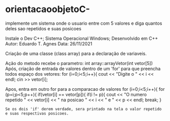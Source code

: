 # orientacaoobjetoC-
implemente um sistema onde o usuario entre com 5 valores e diga quantos deles sao repetidos e suas posicoes

Instale o Dev C++;
Sistema Operacional Windows;
Desenvolvido em C++
Autor: Eduardo T. Agnes
Data: 26/11/2021

Criação de uma classe (class array) para a declaração de variaveis.

Ação do metodo recebe o parametro:  int array::arrayVetor(int vetor[5])
Após, criação de entrada de valores dentro de um 'for' para que preencha todos espaço dos vetores:
   for (i=0;i<5;i++){
    cout << "Digite o " << i << endl;
    cin >> vetor[i];
    
Apos, entra em outro for para a comparacao de valores 
for (i=0;i<5;i++){
    for (p=i;p<5;p++){
            if(vetor[i] == vetor[p]){
            if(i != p){
    cout << "O numero repetido " << vetor[i] <<  " na posicao " << i << " e " << p << endl;
        break;
    }
    
    Se os dois 'if' derem verdade, sera printado na tela o valor repetido e suas respectivas posicoes.

